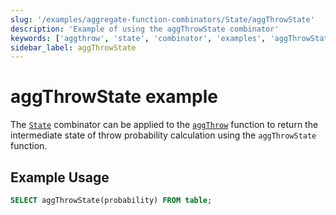 ```yaml
---
slug: '/examples/aggregate-function-combinators/State/aggThrowState'
description: 'Example of using the aggThrowState combinator'
keywords: ['aggthrow', 'state', 'combinator', 'examples', 'aggThrowState']
sidebar_label: aggThrowState
---
```


# aggThrowState example

The [`State`](/sql-reference/aggregate-functions/combinators#-state) combinator can be applied to the [`aggThrow`](/sql-reference/aggregate-functions/reference/aggthrow) function to return the intermediate state of throw probability calculation using the `aggThrowState` function.

## Example Usage

```sql
SELECT aggThrowState(probability) FROM table;
```
